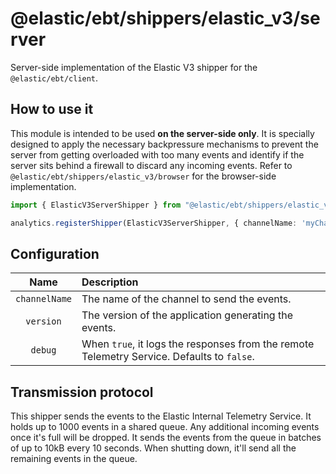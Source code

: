 # @elastic/ebt/shippers/elastic_v3/server

Server-side implementation of the Elastic V3 shipper for the `@elastic/ebt/client`.

## How to use it

This module is intended to be used **on the server-side only**. It is specially designed to apply the necessary backpressure mechanisms to prevent the server from getting overloaded with too many events and identify if the server sits behind a firewall to discard any incoming events. Refer to `@elastic/ebt/shippers/elastic_v3/browser` for the browser-side implementation.

```typescript
import { ElasticV3ServerShipper } from "@elastic/ebt/shippers/elastic_v3/server";

analytics.registerShipper(ElasticV3ServerShipper, { channelName: 'myChannel', version: '1.0.0' });
```

## Configuration

|     Name      | Description                                                                                | 
|:-------------:|:-------------------------------------------------------------------------------------------| 
| `channelName` | The name of the channel to send the events.                                                |
|   `version`   | The version of the application generating the events.                                      |
|    `debug`    | When `true`, it logs the responses from the remote Telemetry Service. Defaults to `false`. |

## Transmission protocol

This shipper sends the events to the Elastic Internal Telemetry Service. It holds up to 1000 events in a shared queue. Any additional incoming events once it's full will be dropped. It sends the events from the queue in batches of up to 10kB every 10 seconds. When shutting down, it'll send all the remaining events in the queue.
